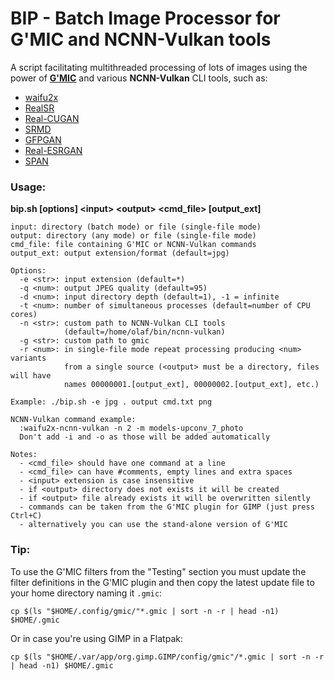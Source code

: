 # BIP - Batch Image Processor for G'MIC and NCNN-Vulkan tools

A script facilitating multithreaded processing of lots of images using the power of **[G'MIC](https://gmic.eu/)** and various **NCNN-Vulkan** CLI tools, such as:

  * [waifu2x](https://github.com/nihui/waifu2x-ncnn-vulkan)
  * [RealSR](https://github.com/nihui/realsr-ncnn-vulkan)
  * [Real-CUGAN](https://github.com/nihui/realcugan-ncnn-vulkan)
  * [SRMD](https://github.com/nihui/srmd-ncnn-vulkan)
  * [GFPGAN](https://github.com/onuralpszr/GFPGAN-ncnn-vulkan)
  * [Real-ESRGAN](https://github.com/xinntao/Real-ESRGAN-ncnn-vulkan)
  * [SPAN](https://github.com/TNTwise/SPAN-ncnn-vulkan)

### Usage:

**bip.sh [options] <input\> <output\> <cmd_file\> [output_ext]**

```
input: directory (batch mode) or file (single-file mode)
output: directory (any mode) or file (single-file mode)
cmd_file: file containing G'MIC or NCNN-Vulkan commands
output_ext: output extension/format (default=jpg)

Options:
  -e <str>: input extension (default=*)
  -q <num>: output JPEG quality (default=95)
  -d <num>: input directory depth (default=1), -1 = infinite
  -t <num>: number of simultaneous processes (default=number of CPU cores)
  -n <str>: custom path to NCNN-Vulkan CLI tools
            (default=/home/olaf/bin/ncnn-vulkan)
  -g <str>: custom path to gmic
  -r <num>: in single-file mode repeat processing producing <num> variants
            from a single source (<output> must be a directory, files will have
            names 00000001.[output_ext], 00000002.[output_ext], etc.)

Example: ./bip.sh -e jpg . output cmd.txt png

NCNN-Vulkan command example:
  :waifu2x-ncnn-vulkan -n 2 -m models-upconv_7_photo
  Don't add -i and -o as those will be added automatically

Notes:
  - <cmd_file> should have one command at a line
  - <cmd_file> can have #comments, empty lines and extra spaces
  - <input> extension is case insensitive
  - if <output> directory does not exists it will be created
  - if <output> file already exists it will be overwritten silently
  - commands can be taken from the G'MIC plugin for GIMP (just press Ctrl+C)
  - alternatively you can use the stand-alone version of G'MIC
```

### Tip:

To use the G'MIC filters from the "Testing" section you must update the filter definitions in the G'MIC plugin and then copy the latest update file to your home directory naming it `.gmic`:

`cp $(ls "$HOME/.config/gmic/"*.gmic | sort -n -r | head -n1) $HOME/.gmic`

Or in case you're using GIMP in a Flatpak:

`cp $(ls "$HOME/.var/app/org.gimp.GIMP/config/gmic"/*.gmic | sort -n -r | head -n1) $HOME/.gmic`
